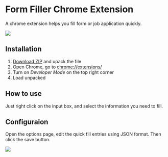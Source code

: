 # Form Filler Chrome Extension

A chrome extension helps you fill form or job application quickly.

![](https://i.imgur.com/z8wEcsW.gif)

## Installation

1. [Download ZIP](https://github.com/mtobeiyf/form-filler-chrome-extension/archive/master.zip) and upack the file 
2. Open Chrome, go to [chrome://extensions/](chrome://extensions/)
3. Turn on *Developer Mode* on the top right corner
4. Load unpacked

## How to use

Just right click on the input box, and select the information you need to fill.

## Configuraion

Open the options page, edit the quick fill entries using JSON format. Then click the save button.

![](https://i.imgur.com/mkin1Dk.jpeg)

